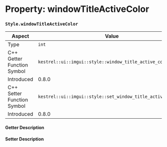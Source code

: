 
# Property: windowTitleActiveColor
### `Style.windowTitleActiveColor`

| Aspect | Value |
| --- | --- |
| Type | `int` |
| C++ Getter Function Symbol | `kestrel::ui::imgui::style::window_title_active_color()` |
| Introduced | 0.8.0 |
| C++ Setter Function Symbol | `kestrel::ui::imgui::style::set_window_title_active_color()` |
| Introduced | 0.8.0 |

#### Getter Description

#### Setter Description

